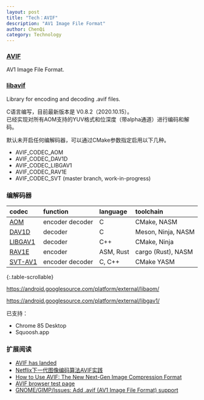 ```yaml
---
layout: post
title: "Tech：AVIF"
description: "AV1 Image File Format"
author: ChenQi
category: Technology
---
```


### [AVIF]((https://aomediacodec.github.io/av1-avif/))

AV1 Image File Format.

### [libavif](https://github.com/AOMediaCodec/libavif)

Library for encoding and decoding .avif files.

C语言编写，目前最新版本是 V0.8.2（2020.10.15）。  
已经实现对所有AOM支持的YUV格式和位深度（带alpha通道）进行编码和解码。

默认未开启任何编解码器，可以通过CMake参数指定启用以下几种。

+ AVIF_CODEC_AOM
+ AVIF_CODEC_DAV1D
+ AVIF_CODEC_LIBGAV1
+ AVIF_CODEC_RAV1E
+ AVIF_CODEC_SVT (master branch, work-in-progress)

### 编解码器

<div class="scrollable-table-wrapper" markdown="block">

| codec | function | language | toolchain |
|:---|:---|:---|:---|
| [AOM](https://aomedia.googlesource.com/aom/) | encoder decoder | C | CMake, NASM |
| [DAV1D](https://code.videolan.org/videolan/dav1d) | decoder | C | Meson, Ninja, NASM |
| [LIBGAV1](https://chromium.googlesource.com/codecs/libgav1/) | decoder | C++ | CMake, Ninja |
| [RAV1E](https://github.com/xiph/rav1e) | encoder | ASM, Rust | cargo (Rust), NASM |
| [SVT-AV1](https://github.com/AOMediaCodec/SVT-AV1) | encoder decoder | C, C++ | CMake YASM |

{:.table-scrollable}
</div>

https://android.googlesource.com/platform/external/libaom/

https://android.googlesource.com/platform/external/libgav1/

已支持：

+ Chrome 85 Desktop
+ Squoosh.app

### 扩展阅读

+ [AVIF has landed](https://jakearchibald.com/2020/avif-has-landed/)
+ [Netflix下一代图像编码算法AVIF实践](https://www.infoq.cn/article/FOTyHPQ26SD24pN2Jx68)
+ [How to Use AVIF: The New Next-Gen Image Compression Format](https://reachlightspeed.com/blog/using-the-new-high-performance-avif-image-format-on-the-web-today/)
+ [AVIF browser test page](https://libre-software.net/avif-test/)
+ [GNOME/GIMP/Issues: Add .avif (AV1 Image File Format) support](https://gitlab.gnome.org/GNOME/gimp/-/issues/2668)
